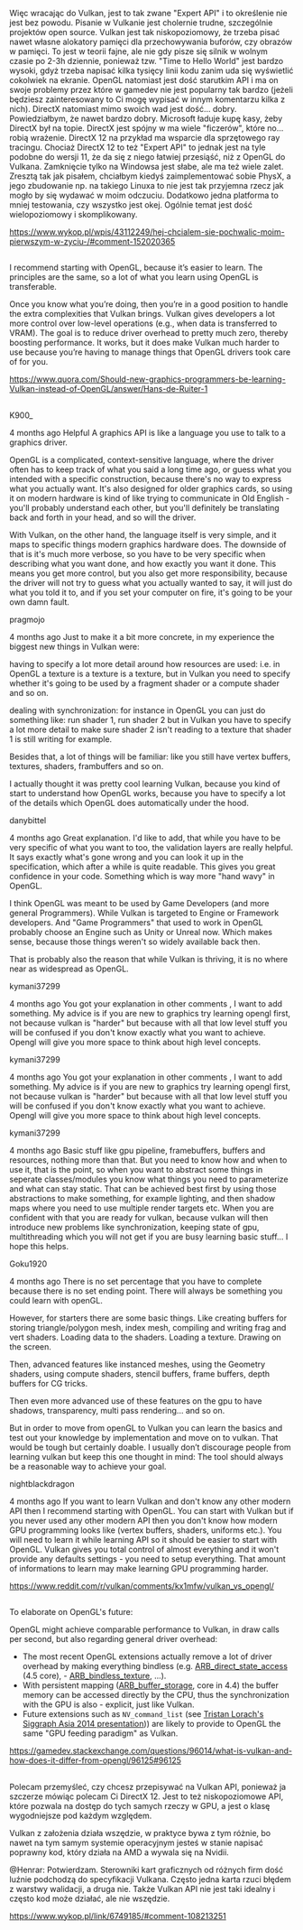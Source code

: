 Więc wracając do Vulkan, jest to tak zwane "Expert API" i to określenie nie jest bez powodu. Pisanie w Vulkanie jest cholernie trudne, szczególnie projektów open source. Vulkan jest tak niskopoziomowy, że trzeba pisać nawet własne alokatory pamięci dla przechowywania buforów, czy obrazów w pamięci. To jest w teorii fajne, ale nie gdy pisze się silnik w wolnym czasie po 2-3h dziennie, ponieważ tzw. "Time to Hello World" jest bardzo wysoki, gdyż trzeba napisać kilka tysięcy linii kodu zanim uda się wyświetlić cokolwiek na ekranie. OpenGL natomiast jest dość starutkim API i ma on swoje problemy przez które w gamedev nie jest popularny tak bardzo (jeżeli będziesz zainteresowany to Ci mogę wypisać w innym komentarzu kilka z nich). DirectX natomiast mimo swoich wad jest dość... dobry. Powiedziałbym, że nawet bardzo dobry. Microsoft ładuje kupę kasy, żeby DirectX był na topie. DirectX jest spójny w ma wiele "ficzerów", które no... robią wrażenie. DirectX 12 na przykład ma wsparcie dla sprzętowego ray tracingu. Chociaż DirectX 12 to też "Expert API" to jednak jest na tyle podobne do wersji 11, że da się z niego łatwiej przesiąść, niż z OpenGL do Vulkana. Zamknięcie tylko na Windowsa jest słabe, ale ma też wiele zalet. Zresztą tak jak pisałem, chciałbym kiedyś zaimplementować sobie PhysX, a jego zbudowanie np. na takiego Linuxa to nie jest tak przyjemna rzecz jak mogło by się wydawać w moim odczuciu. Dodatkowo jedna platforma to mniej testowania, czy wszystko jest okej. Ogólnie temat jest dość wielopoziomowy i skomplikowany.

https://www.wykop.pl/wpis/43112249/hej-chcialem-sie-pochwalic-moim-pierwszym-w-zyciu-/#comment-152020365

##

I recommend starting with OpenGL, because it’s easier to learn. The principles are the same, so a lot of what you learn using OpenGL is transferable.

Once you know what you’re doing, then you’re in a good position to handle the extra complexities that Vulkan brings. Vulkan gives developers a lot more control over low-level operations (e.g., when data is transferred to VRAM). The goal is to reduce driver overhead to pretty much zero, thereby boosting performance. It works, but it does make Vulkan much harder to use because you’re having to manage things that OpenGL drivers took care of for you.

https://www.quora.com/Should-new-graphics-programmers-be-learning-Vulkan-instead-of-OpenGL/answer/Hans-de-Ruiter-1

##

K900\_

4 months ago
Helpful
A graphics API is like a language you use to talk to a graphics driver.

OpenGL is a complicated, context-sensitive language, where the driver often has to keep track of what you said a long time ago, or guess what you intended with a specific construction, because there's no way to express what you actually want. It's also designed for older graphics cards, so using it on modern hardware is kind of like trying to communicate in Old English - you'll probably understand each other, but you'll definitely be translating back and forth in your head, and so will the driver.

With Vulkan, on the other hand, the language itself is very simple, and it maps to specific things modern graphics hardware does. The downside of that is it's much more verbose, so you have to be very specific when describing what you want done, and how exactly you want it done. This means you get more control, but you also get more responsibility, because the driver will not try to guess what you actually wanted to say, it will just do what you told it to, and if you set your computer on fire, it's going to be your own damn fault.

pragmojo

4 months ago
Just to make it a bit more concrete, in my experience the biggest new things in Vulkan were:

having to specify a lot more detail around how resources are used: i.e. in OpenGL a texture is a texture is a texture, but in Vulkan you need to specify whether it's going to be used by a fragment shader or a compute shader and so on.

dealing with synchronization: for instance in OpenGL you can just do something like: run shader 1, run shader 2 but in Vulkan you have to specify a lot more detail to make sure shader 2 isn't reading to a texture that shader 1 is still writing for example.

Besides that, a lot of things will be familiar: like you still have vertex buffers, textures, shaders, frambuffers and so on.

I actually thought it was pretty cool learning Vulkan, because you kind of start to understand how OpenGL works, because you have to specify a lot of the details which OpenGL does automatically under the hood.

danybittel

4 months ago
Great explanation. I'd like to add, that while you have to be very specific of what you want to too, the validation layers are really helpful. It says exactly what's gone wrong and you can look it up in the specification, which after a while is quite readable. This gives you great confidence in your code. Something which is way more "hand wavy" in OpenGL.

I think OpenGL was meant to be used by Game Developers (and more general Programmers). While Vulkan is targeted to Engine or Framework developers. And "Game Programmers" that used to work in OpenGL probably choose an Engine such as Unity or Unreal now. Which makes sense, because those things weren't so widely available back then.

That is probably also the reason that while Vulkan is thriving, it is no where near as widespread as OpenGL.

kymani37299

4 months ago
You got your explanation in other comments , I want to add something. My advice is if you are new to graphics try learning opengl first, not because vulkan is "harder" but because with all that low level stuff you will be confused if you don't know exactly what you want to achieve. Opengl will give you more space to think about high level concepts.

kymani37299

4 months ago
You got your explanation in other comments , I want to add something. My advice is if you are new to graphics try learning opengl first, not because vulkan is "harder" but because with all that low level stuff you will be confused if you don't know exactly what you want to achieve. Opengl will give you more space to think about high level concepts.

kymani37299

4 months ago
Basic stuff like gpu pipeline, framebuffers, buffers and resources, nothing more than that. But you need to know how and when to use it, that is the point, so when you want to abstract some things in seperate classes/modules you know what things you need to parameterize and what can stay static. That can be achieved best first by using those abstractions to make something, for example lighting, and then shadow maps where you need to use multiple render targets etc. When you are confident with that you are ready for vulkan, because vulkan will then introduce new problems like synchronization, keeping state of gpu, multithreading which you will not get if you are busy learning basic stuff... I hope this helps.

Goku1920

4 months ago
There is no set percentage that you have to complete because there is no set ending point. There will always be something you could learn with openGL.

However, for starters there are some basic things. Like creating buffers for storing triangle/polygon mesh, index mesh, compiling and writing frag and vert shaders. Loading data to the shaders. Loading a texture. Drawing on the screen.

Then, advanced features like instanced meshes, using the Geometry shaders, using compute shaders, stencil buffers, frame buffers, depth buffers for CG tricks.

Then even more advanced use of these features on the gpu to have shadows, transparency, multi pass rendering... and so on.

But in order to move from openGL to Vulkan you can learn the basics and test out your knowledge by implementation and move on to vulkan. That would be tough but certainly doable. I usually don’t discourage people from learning vulkan but keep this one thought in mind: The tool should always be a reasonable way to achieve your goal.

nightblackdragon

4 months ago
If you want to learn Vulkan and don't know any other modern API then I recommend starting with OpenGL. You can start with Vulkan but if you never used any other modern API then you don't know how modern GPU programming looks like (vertex buffers, shaders, uniforms etc.). You will need to learn it while learning API so it should be easier to start with OpenGL. Vulkan gives you total control of almost everything and it won't provide any defaults settings - you need to setup everything. That amount of informations to learn may make learning GPU programming harder.

https://www.reddit.com/r/vulkan/comments/kx1mfw/vulkan_vs_opengl/

##

To elaborate on OpenGL's future:

OpenGL might achieve comparable performance to Vulkan, in draw calls per second, but also regarding general driver overhead:

- The most recent OpenGL extensions actually remove a lot of driver overhead by making everything bindless (e.g. [ARB_direct_state_access](https://www.opengl.org/registry/specs/ARB/direct_state_access.txt) (4.5 core), - [ARB_bindless_texture](https://www.opengl.org/registry/specs/ARB/bindless_texture.txt), ...).
- With persistent mapping ([ARB_buffer_storage](https://www.opengl.org/registry/specs/ARB/buffer_storage.txt), core in 4.4) the buffer memory can be accessed directly by the CPU, thus the synchronization with the GPU is also - explicit, just like Vulkan.
- Future extensions such as `NV_command_list` (see [Tristan Lorach's Siggraph Asia 2014 presentation](http://www.slideshare.net/tlorach/opengl-nvidia-commandlistapproaching-zerodriveroverhead))) are likely to provide to OpenGL the same "GPU feeding paradigm" as Vulkan.

https://gamedev.stackexchange.com/questions/96014/what-is-vulkan-and-how-does-it-differ-from-opengl/96125#96125

##

Polecam przemyśleć, czy chcesz przepisywać na Vulkan API, ponieważ ja szczerze mówiąc polecam Ci DirectX 12. Jest to też niskopoziomowe API, które pozwala na dostęp do tych samych rzeczy w GPU, a jest o klasę wygodniejsze pod każdym względem.

Vulkan z założenia działa wszędzie, w praktyce bywa z tym różnie, bo nawet na tym samym systemie operacyjnym jesteś w stanie napisać poprawny kod, który działa na AMD a wywala się na Nvidii.

@Henrar:
Potwierdzam. Sterowniki kart graficznych od różnych firm dość luźnie podchodzą do specyfikacji Vulkana. Często jedna karta rzuci błędem z warstwy walidacji, a druga nie. Także Vulkan API nie jest taki idealny i często kod może działać, ale nie wszędzie.

https://www.wykop.pl/link/6749185/#comment-108213251
